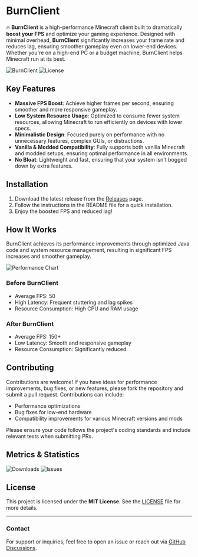 # BurnClient

🔥 **BurnClient** is a high-performance Minecraft client built to dramatically **boost your FPS** and optimize your gaming experience. Designed with minimal overhead, **BurnClient** significantly increases your frame rate and reduces lag, ensuring smoother gameplay even on lower-end devices. Whether you're on a high-end PC or a budget machine, BurnClient helps Minecraft run at its best.

![BurnClient](https://img.shields.io/badge/BurnClient-%20FPS%20Booster-blue.svg)
![License](https://img.shields.io/badge/License-MIT-green.svg)

## Key Features

- **Massive FPS Boost**: Achieve higher frames per second, ensuring smoother and more responsive gameplay.
- **Low System Resource Usage**: Optimized to consume fewer system resources, allowing Minecraft to run efficiently on devices with lower specs.
- **Minimalistic Design**: Focused purely on performance with no unnecessary features, complex GUIs, or distractions.
- **Vanilla & Modded Compatibility**: Fully supports both vanilla Minecraft and modded setups, ensuring optimal performance in all environments.
- **No Bloat**: Lightweight and fast, ensuring that your system isn't bogged down by extra features.

## Installation

1. Download the latest release from the [Releases](https://github.com/YourUsername/BurnClient/releases) page.
2. Follow the instructions in the README file for a quick installation.
3. Enjoy the boosted FPS and reduced lag!

## How It Works

BurnClient achieves its performance improvements through optimized Java code and system resource management, resulting in significant FPS increases and smoother gameplay.

![Performance Chart](https://img.shields.io/badge/Performance-Boost-ff6347.svg)

### Before BurnClient
- Average FPS: 50
- High Latency: Frequent stuttering and lag spikes
- Resource Consumption: High CPU and RAM usage

### After BurnClient
- Average FPS: 150+
- Low Latency: Smooth and responsive gameplay
- Resource Consumption: Significantly reduced

## Contributing

Contributions are welcome! If you have ideas for performance improvements, bug fixes, or new features, please fork the repository and submit a pull request. Contributions can include:

- Performance optimizations
- Bug fixes for low-end hardware
- Compatibility improvements for various Minecraft versions and mods

Please ensure your code follows the project's coding standards and include relevant tests when submitting PRs.

## Metrics & Statistics

![Downloads](https://img.shields.io/github/downloads/YourUsername/BurnClient/total)
![Issues](https://img.shields.io/github/issues/YourUsername/BurnClient)

## License

This project is licensed under the **MIT License**. See the [LICENSE](LICENSE) file for more details.

---

### Contact

For support or inquiries, feel free to open an issue or reach out via [GitHub Discussions](https://github.com/YourUsername/BurnClient/discussions).
